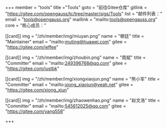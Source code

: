 +++
member = "tools"
title ="Tools"
goto = "前往Gitee仓库"
gitlink = "https://gitee.com/opengauss/tc/tree/master/sigs/Tools"
list = "邮件列表："
email = "tools@opengauss.org"
maillink = "mailto:tools@opengauss.org"
core = "核心成员："


[[card]]
img = "/zh/member/img/miuyan.png"
name = "穆廷"
title = "Maintainer"
email = "mailto:muting@huawei.com"
gitee = "https://gitee.com/jeffee"

[[card]]
img = "/zh/member/img/zhoubin.png"
name = "周斌"
title = "Committer"
email = "mailto:249396768@qq.com"
gitee = "https://gitee.com/justbk"

[[card]]
img = "/zh/member/img/xiongxiaojun.png"
name = "熊小军"
title = "Committer"
email = "mailto:xiong_xiaojun@yeah.net"
gitee = "https://gitee.com/xiong_xjun"

[[card]]
img = "/zh/member/img/zhaowenhao.png"
name = "赵文浩"
title = "Committer"
email = "mailto:545612025@qq.com"
gitee = "https://gitee.com/yang558"

+++